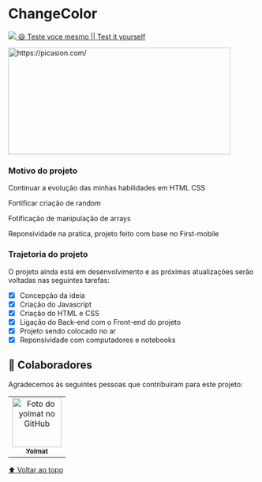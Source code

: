 ﻿# ChangeColor

<a href="https://yolmat.github.io/ChangeColor/"><img src="https://img.shields.io/website-up-down-green-red/http/monip.org.svg">  :smiley: Teste voce mesmo || Test it yourself</a>

<img src="https://i.picasion.com/pic92/865cb4cc32ee8e3f1d44cd3664af7f90.gif" width="450" height="216" border="0" alt="https://picasion.com/" />

### Motivo do projeto

Continuar a evolução das minhas habilidades em HTML CSS

Fortificar criação de random

Fotificação de manipulação de arrays

Reponsividade na pratica, projeto feito com base no First-mobile

### Trajetoria do projeto

O projeto ainda está em desenvolvimento e as próximas atualizações serão voltadas nas seguintes tarefas:

- [x] Concepção da ideia
- [X] Criação do Javascript
- [X] Criação do HTML e CSS
- [X] Ligação do Back-end com o Front-end do projeto
- [X] Projeto sendo colocado no ar
- [X] Reponsividade com computadores e notebooks

## 🤝 Colaboradores

Agradecemos às seguintes pessoas que contribuíram para este projeto:

<table>
  <tr>
    <td align="center">
      <a href="www.github.com/yolmat">
        <img src='https://avatars.githubusercontent.com/u/89895630?s=400&u=281147a90961865bd1173ca35522a17a0ddef65f&v=4' width="100px;" alt="Foto do yolmat no GitHub"/><br>
        <sub>
          <b>Yolmat</b>
        </sub>
      </a>
    </td>
  </tr>
</table>

[⬆ Voltar ao topo](#nome-do-projeto)<br>
